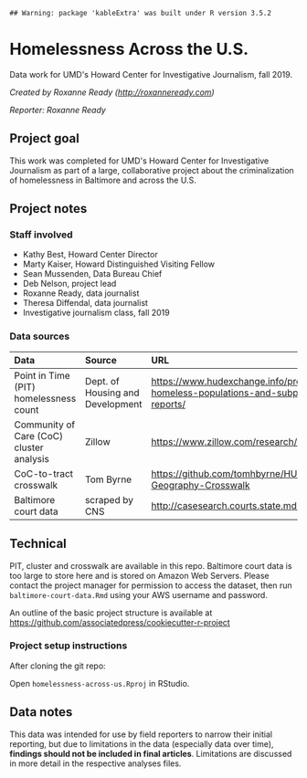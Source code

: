     ## Warning: package 'kableExtra' was built under R version 3.5.2

Homelessness Across the U.S.
============================

Data work for UMD's Howard Center for Investigative Journalism, fall 2019.

*Created by Roxanne Ready (<http://roxanneready.com>)*

*Reporter: Roxanne Ready*

Project goal
------------

This work was completed for UMD's Howard Center for Investigative Journalism as part of a large, collaborative project about the criminalization of homelessness in Baltimore and across the U.S.

Project notes
-------------

### Staff involved

-   Kathy Best, Howard Center Director
-   Marty Kaiser, Howard Distinguished Visiting Fellow
-   Sean Mussenden, Data Bureau Chief
-   Deb Nelson, project lead
-   Roxanne Ready, data journalist
-   Theresa Diffendal, data journalist
-   Investigative journalism class, fall 2019

### Data sources

<table>
<colgroup>
<col width="24%" />
<col width="19%" />
<col width="55%" />
</colgroup>
<thead>
<tr class="header">
<th align="left">Data</th>
<th align="left">Source</th>
<th align="left">URL</th>
</tr>
</thead>
<tbody>
<tr class="odd">
<td align="left">Point in Time (PIT) homelessness count</td>
<td align="left">Dept. of Housing and Development</td>
<td align="left"><a href="https://www.hudexchange.info/programs/coc/coc-homeless-populations-and-subpopulations-reports/" class="uri">https://www.hudexchange.info/programs/coc/coc-homeless-populations-and-subpopulations-reports/</a></td>
</tr>
<tr class="even">
<td align="left">Community of Care (CoC) cluster analysis</td>
<td align="left">Zillow</td>
<td align="left"><a href="https://www.zillow.com/research/data/" class="uri">https://www.zillow.com/research/data/</a></td>
</tr>
<tr class="odd">
<td align="left">CoC-to-tract crosswalk</td>
<td align="left">Tom Byrne</td>
<td align="left"><a href="https://github.com/tomhbyrne/HUD-CoC-Geography-Crosswalk" class="uri">https://github.com/tomhbyrne/HUD-CoC-Geography-Crosswalk</a></td>
</tr>
<tr class="even">
<td align="left">Baltimore court data</td>
<td align="left">scraped by CNS</td>
<td align="left"><a href="http://casesearch.courts.state.md.us/casesearch/" class="uri">http://casesearch.courts.state.md.us/casesearch/</a></td>
</tr>
</tbody>
</table>

Technical
---------

PIT, cluster and crosswalk are available in this repo. Baltimore court data is too large to store here and is stored on Amazon Web Servers. Please contact the project manager for permission to access the dataset, then run `baltimore-court-data.Rmd` using your AWS username and password.

An outline of the basic project structure is available at <https://github.com/associatedpress/cookiecutter-r-project>

### Project setup instructions

After cloning the git repo:

Open `homelessness-across-us.Rproj` in RStudio.

Data notes
----------

This data was intended for use by field reporters to narrow their initial reporting, but due to limitations in the data (especially data over time), **findings should not be included in final articles**. Limitations are discussed in more detail in the respective analyses files.
